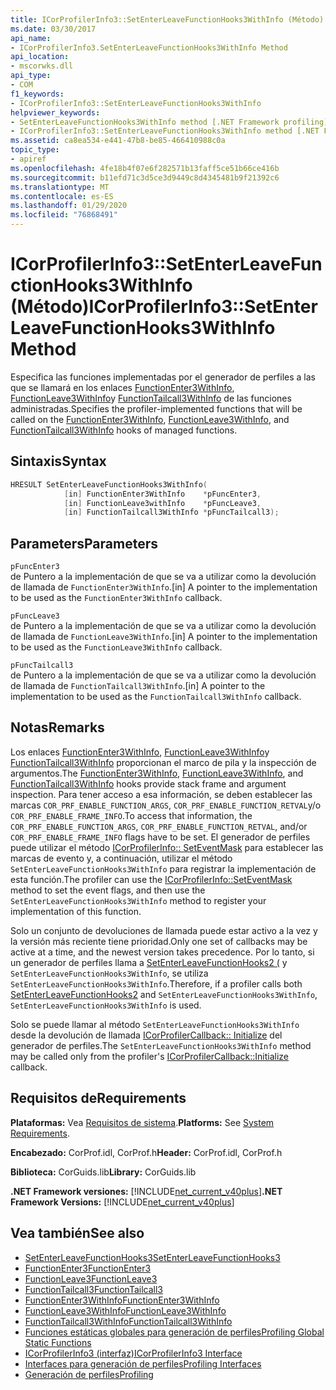 ```yaml
---
title: ICorProfilerInfo3::SetEnterLeaveFunctionHooks3WithInfo (Método)
ms.date: 03/30/2017
api_name:
- ICorProfilerInfo3.SetEnterLeaveFunctionHooks3WithInfo Method
api_location:
- mscorwks.dll
api_type:
- COM
f1_keywords:
- ICorProfilerInfo3::SetEnterLeaveFunctionHooks3WithInfo
helpviewer_keywords:
- SetEnterLeaveFunctionHooks3WithInfo method [.NET Framework profiling]
- ICorProfilerInfo3::SetEnterLeaveFunctionHooks3WithInfo method [.NET Framework profiling]
ms.assetid: ca8ea534-e441-47b8-be85-466410988c0a
topic_type:
- apiref
ms.openlocfilehash: 4fe18b4f07e6f282571b13faff5ce51b66ce416b
ms.sourcegitcommit: b11efd71c3d5ce3d9449c8d4345481b9f21392c6
ms.translationtype: MT
ms.contentlocale: es-ES
ms.lasthandoff: 01/29/2020
ms.locfileid: "76868491"
---
```

# <a name="icorprofilerinfo3setenterleavefunctionhooks3withinfo-method"></a><span data-ttu-id="953a9-102">ICorProfilerInfo3::SetEnterLeaveFunctionHooks3WithInfo (Método)</span><span class="sxs-lookup"><span data-stu-id="953a9-102">ICorProfilerInfo3::SetEnterLeaveFunctionHooks3WithInfo Method</span></span>
<span data-ttu-id="953a9-103">Especifica las funciones implementadas por el generador de perfiles a las que se llamará en los enlaces [FunctionEnter3WithInfo](functionenter3withinfo-function.md), [FunctionLeave3WithInfo](functionleave3withinfo-function.md)y [FunctionTailcall3WithInfo](functiontailcall3withinfo-function.md) de las funciones administradas.</span><span class="sxs-lookup"><span data-stu-id="953a9-103">Specifies the profiler-implemented functions that will be called on the [FunctionEnter3WithInfo](functionenter3withinfo-function.md), [FunctionLeave3WithInfo](functionleave3withinfo-function.md), and [FunctionTailcall3WithInfo](functiontailcall3withinfo-function.md) hooks of managed functions.</span></span>  
  
## <a name="syntax"></a><span data-ttu-id="953a9-104">Sintaxis</span><span class="sxs-lookup"><span data-stu-id="953a9-104">Syntax</span></span>  
  
```cpp  
HRESULT SetEnterLeaveFunctionHooks3WithInfo(  
            [in] FunctionEnter3WithInfo    *pFuncEnter3,  
            [in] FunctionLeave3withInfo    *pFuncLeave3,  
            [in] FunctionTailcall3WithInfo *pFuncTailcall3);  
```  
  
## <a name="parameters"></a><span data-ttu-id="953a9-105">Parameters</span><span class="sxs-lookup"><span data-stu-id="953a9-105">Parameters</span></span>  
 `pFuncEnter3`  
 <span data-ttu-id="953a9-106">de Puntero a la implementación de que se va a utilizar como la devolución de llamada de `FunctionEnter3WithInfo`.</span><span class="sxs-lookup"><span data-stu-id="953a9-106">[in] A pointer to the implementation to be used as the `FunctionEnter3WithInfo` callback.</span></span>  
  
 `pFuncLeave3`  
 <span data-ttu-id="953a9-107">de Puntero a la implementación de que se va a utilizar como la devolución de llamada de `FunctionLeave3WithInfo`.</span><span class="sxs-lookup"><span data-stu-id="953a9-107">[in] A pointer to the implementation to be used as the `FunctionLeave3WithInfo` callback.</span></span>  
  
 `pFuncTailcall3`  
 <span data-ttu-id="953a9-108">de Puntero a la implementación de que se va a utilizar como la devolución de llamada de `FunctionTailcall3WithInfo`.</span><span class="sxs-lookup"><span data-stu-id="953a9-108">[in] A pointer to the implementation to be used as the `FunctionTailcall3WithInfo` callback.</span></span>  
  
## <a name="remarks"></a><span data-ttu-id="953a9-109">Notas</span><span class="sxs-lookup"><span data-stu-id="953a9-109">Remarks</span></span>  
 <span data-ttu-id="953a9-110">Los enlaces [FunctionEnter3WithInfo](functionenter3withinfo-function.md), [FunctionLeave3WithInfo](functionleave3withinfo-function.md)y [FunctionTailcall3WithInfo](functiontailcall3withinfo-function.md) proporcionan el marco de pila y la inspección de argumentos.</span><span class="sxs-lookup"><span data-stu-id="953a9-110">The [FunctionEnter3WithInfo](functionenter3withinfo-function.md), [FunctionLeave3WithInfo](functionleave3withinfo-function.md), and [FunctionTailcall3WithInfo](functiontailcall3withinfo-function.md) hooks provide stack frame and argument inspection.</span></span> <span data-ttu-id="953a9-111">Para tener acceso a esa información, se deben establecer las marcas `COR_PRF_ENABLE_FUNCTION_ARGS`, `COR_PRF_ENABLE_FUNCTION_RETVAL`y/o `COR_PRF_ENABLE_FRAME_INFO`.</span><span class="sxs-lookup"><span data-stu-id="953a9-111">To access that information, the `COR_PRF_ENABLE_FUNCTION_ARGS`, `COR_PRF_ENABLE_FUNCTION_RETVAL`, and/or `COR_PRF_ENABLE_FRAME_INFO` flags have to be set.</span></span> <span data-ttu-id="953a9-112">El generador de perfiles puede utilizar el método [ICorProfilerInfo:: SetEventMask](icorprofilerinfo-seteventmask-method.md) para establecer las marcas de evento y, a continuación, utilizar el método `SetEnterLeaveFunctionHooks3WithInfo` para registrar la implementación de esta función.</span><span class="sxs-lookup"><span data-stu-id="953a9-112">The profiler can use the [ICorProfilerInfo::SetEventMask](icorprofilerinfo-seteventmask-method.md) method to set the event flags, and then use the `SetEnterLeaveFunctionHooks3WithInfo` method to register your implementation of this function.</span></span>  
  
 <span data-ttu-id="953a9-113">Solo un conjunto de devoluciones de llamada puede estar activo a la vez y la versión más reciente tiene prioridad.</span><span class="sxs-lookup"><span data-stu-id="953a9-113">Only one set of callbacks may be active at a time, and the newest version takes precedence.</span></span> <span data-ttu-id="953a9-114">Por lo tanto, si un generador de perfiles llama a [SetEnterLeaveFunctionHooks2 (](icorprofilerinfo2-setenterleavefunctionhooks2-method.md) y `SetEnterLeaveFunctionHooks3WithInfo`, se utiliza `SetEnterLeaveFunctionHooks3WithInfo`.</span><span class="sxs-lookup"><span data-stu-id="953a9-114">Therefore, if a profiler calls both [SetEnterLeaveFunctionHooks2](icorprofilerinfo2-setenterleavefunctionhooks2-method.md) and `SetEnterLeaveFunctionHooks3WithInfo`, `SetEnterLeaveFunctionHooks3WithInfo` is used.</span></span>  
  
 <span data-ttu-id="953a9-115">Solo se puede llamar al método `SetEnterLeaveFunctionHooks3WithInfo` desde la devolución de llamada [ICorProfilerCallback:: Initialize](icorprofilercallback-initialize-method.md) del generador de perfiles.</span><span class="sxs-lookup"><span data-stu-id="953a9-115">The `SetEnterLeaveFunctionHooks3WithInfo` method may be called only from the profiler's [ICorProfilerCallback::Initialize](icorprofilercallback-initialize-method.md) callback.</span></span>  
  
## <a name="requirements"></a><span data-ttu-id="953a9-116">Requisitos de</span><span class="sxs-lookup"><span data-stu-id="953a9-116">Requirements</span></span>  
 <span data-ttu-id="953a9-117">**Plataformas:** Vea [Requisitos de sistema](../../../../docs/framework/get-started/system-requirements.md).</span><span class="sxs-lookup"><span data-stu-id="953a9-117">**Platforms:** See [System Requirements](../../../../docs/framework/get-started/system-requirements.md).</span></span>  
  
 <span data-ttu-id="953a9-118">**Encabezado:** CorProf.idl, CorProf.h</span><span class="sxs-lookup"><span data-stu-id="953a9-118">**Header:** CorProf.idl, CorProf.h</span></span>  
  
 <span data-ttu-id="953a9-119">**Biblioteca:** CorGuids.lib</span><span class="sxs-lookup"><span data-stu-id="953a9-119">**Library:** CorGuids.lib</span></span>  
  
 <span data-ttu-id="953a9-120">**.NET Framework versiones:** [!INCLUDE[net_current_v40plus](../../../../includes/net-current-v40plus-md.md)]</span><span class="sxs-lookup"><span data-stu-id="953a9-120">**.NET Framework Versions:** [!INCLUDE[net_current_v40plus](../../../../includes/net-current-v40plus-md.md)]</span></span>  
  
## <a name="see-also"></a><span data-ttu-id="953a9-121">Vea también</span><span class="sxs-lookup"><span data-stu-id="953a9-121">See also</span></span>

- [<span data-ttu-id="953a9-122">SetEnterLeaveFunctionHooks3</span><span class="sxs-lookup"><span data-stu-id="953a9-122">SetEnterLeaveFunctionHooks3</span></span>](icorprofilerinfo3-setenterleavefunctionhooks3-method.md)
- [<span data-ttu-id="953a9-123">FunctionEnter3</span><span class="sxs-lookup"><span data-stu-id="953a9-123">FunctionEnter3</span></span>](functionenter3-function.md)
- [<span data-ttu-id="953a9-124">FunctionLeave3</span><span class="sxs-lookup"><span data-stu-id="953a9-124">FunctionLeave3</span></span>](functionleave3-function.md)
- [<span data-ttu-id="953a9-125">FunctionTailcall3</span><span class="sxs-lookup"><span data-stu-id="953a9-125">FunctionTailcall3</span></span>](functiontailcall3-function.md)
- [<span data-ttu-id="953a9-126">FunctionEnter3WithInfo</span><span class="sxs-lookup"><span data-stu-id="953a9-126">FunctionEnter3WithInfo</span></span>](functionenter3withinfo-function.md)
- [<span data-ttu-id="953a9-127">FunctionLeave3WithInfo</span><span class="sxs-lookup"><span data-stu-id="953a9-127">FunctionLeave3WithInfo</span></span>](functionleave3withinfo-function.md)
- [<span data-ttu-id="953a9-128">FunctionTailcall3WithInfo</span><span class="sxs-lookup"><span data-stu-id="953a9-128">FunctionTailcall3WithInfo</span></span>](functiontailcall3withinfo-function.md)
- [<span data-ttu-id="953a9-129">Funciones estáticas globales para generación de perfiles</span><span class="sxs-lookup"><span data-stu-id="953a9-129">Profiling Global Static Functions</span></span>](profiling-global-static-functions.md)
- [<span data-ttu-id="953a9-130">ICorProfilerInfo3 (interfaz)</span><span class="sxs-lookup"><span data-stu-id="953a9-130">ICorProfilerInfo3 Interface</span></span>](icorprofilerinfo3-interface.md)
- [<span data-ttu-id="953a9-131">Interfaces para generación de perfiles</span><span class="sxs-lookup"><span data-stu-id="953a9-131">Profiling Interfaces</span></span>](profiling-interfaces.md)
- [<span data-ttu-id="953a9-132">Generación de perfiles</span><span class="sxs-lookup"><span data-stu-id="953a9-132">Profiling</span></span>](index.md)
